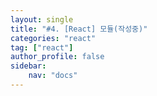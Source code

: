 ```yaml
---
layout: single
title: "#4. [React] 모듈(작성중)"
categories: "react"
tag: ["react"]
author_profile: false
sidebar: 
    nav: "docs"
---
```


